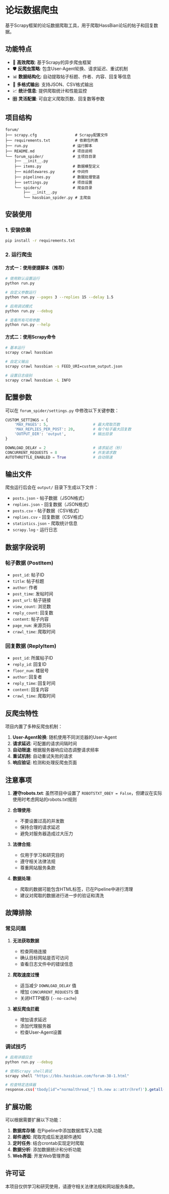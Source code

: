 # 论坛数据爬虫

基于Scrapy框架的论坛数据爬取工具，用于爬取HassBian论坛的帖子和回复数据。

## 功能特点

- 🚀 **高效爬取**: 基于Scrapy的异步爬虫框架
- 🛡️ **反爬虫策略**: 包含User-Agent轮换、请求延迟、重试机制
- 📊 **数据结构化**: 自动提取帖子标题、作者、内容、回复等信息
- 💾 **多格式输出**: 支持JSON、CSV格式输出
- 📈 **统计信息**: 提供爬取统计和性能监控
- 🎛️ **灵活配置**: 可自定义爬取页数、回复数等参数

## 项目结构

```
forum/
├── scrapy.cfg                 # Scrapy配置文件
├── requirements.txt           # 依赖包列表
├── run.py                    # 运行脚本
├── README.md                 # 项目说明
└── forum_spider/             # 主项目目录
    ├── __init__.py
    ├── items.py              # 数据模型定义
    ├── middlewares.py        # 中间件
    ├── pipelines.py          # 数据处理管道
    ├── settings.py           # 项目设置
    └── spiders/              # 爬虫目录
        ├── __init__.py
        └── hassbian_spider.py # 主爬虫
```

## 安装使用

### 1. 安装依赖

```bash
pip install -r requirements.txt
```

### 2. 运行爬虫

#### 方式一：使用便捷脚本（推荐）

```bash
# 使用默认设置运行
python run.py

# 自定义参数运行
python run.py --pages 3 --replies 15 --delay 1.5

# 启用调试模式
python run.py --debug

# 查看所有可用参数
python run.py --help
```

#### 方式二：使用Scrapy命令

```bash
# 基本运行
scrapy crawl hassbian

# 自定义输出
scrapy crawl hassbian -s FEED_URI=custom_output.json

# 设置日志级别
scrapy crawl hassbian -L INFO
```

## 配置参数

可以在 `forum_spider/settings.py` 中修改以下关键参数：

```python
CUSTOM_SETTINGS = {
    'MAX_PAGES': 5,                    # 最大爬取页数
    'MAX_REPLIES_PER_POST': 20,        # 每个帖子最大回复数
    'OUTPUT_DIR': 'output',            # 输出目录
}

DOWNLOAD_DELAY = 2                     # 请求延迟（秒）
CONCURRENT_REQUESTS = 8                # 并发请求数
AUTOTHROTTLE_ENABLED = True            # 自动限速
```

## 输出文件

爬虫运行后会在 `output/` 目录下生成以下文件：

- `posts.json` - 帖子数据（JSON格式）
- `replies.json` - 回复数据（JSON格式）
- `posts.csv` - 帖子数据（CSV格式）
- `replies.csv` - 回复数据（CSV格式）
- `statistics.json` - 爬取统计信息
- `scrapy.log` - 运行日志

## 数据字段说明

### 帖子数据 (PostItem)
- `post_id`: 帖子ID
- `title`: 帖子标题
- `author`: 作者
- `post_time`: 发帖时间
- `post_url`: 帖子链接
- `view_count`: 浏览数
- `reply_count`: 回复数
- `content`: 帖子内容
- `page_num`: 来源页码
- `crawl_time`: 爬取时间

### 回复数据 (ReplyItem)
- `post_id`: 所属帖子ID
- `reply_id`: 回复ID
- `floor_num`: 楼层号
- `author`: 回复者
- `reply_time`: 回复时间
- `content`: 回复内容
- `crawl_time`: 爬取时间

## 反爬虫特性

项目内置了多种反爬虫机制：

1. **User-Agent轮换**: 随机使用不同浏览器的User-Agent
2. **请求延迟**: 可配置的请求间隔时间
3. **自动限速**: 根据服务器响应动态调整请求频率
4. **重试机制**: 自动重试失败的请求
5. **响应验证**: 检测和处理反爬虫页面

## 注意事项

1. **遵守robots.txt**: 虽然项目中设置了 `ROBOTSTXT_OBEY = False`，但建议在实际使用时考虑网站的robots.txt规则

2. **合理使用**: 
   - 不要设置过高的并发数
   - 保持合理的请求延迟
   - 避免对服务器造成过大压力

3. **法律合规**: 
   - 仅用于学习和研究目的
   - 遵守相关法律法规
   - 尊重网站服务条款

4. **数据处理**: 
   - 爬取的数据可能包含HTML标签，已在Pipeline中进行清理
   - 建议对爬取的数据进行进一步的验证和清洗

## 故障排除

### 常见问题

1. **无法获取数据**
   - 检查网络连接
   - 确认目标网站是否可访问
   - 查看日志文件中的错误信息

2. **爬取速度过慢**
   - 适当减少 `DOWNLOAD_DELAY` 值
   - 增加 `CONCURRENT_REQUESTS` 值
   - 关闭HTTP缓存 (`--no-cache`)

3. **被反爬虫拦截**
   - 增加请求延迟
   - 添加代理服务器
   - 检查User-Agent设置

### 调试技巧

```bash
# 启用详细日志
python run.py --debug

# 使用Scrapy shell调试
scrapy shell "https://bbs.hassbian.com/forum-38-1.html"

# 检查特定选择器
response.css('tbody[id^="normalthread_"] th.new a::attr(href)').getall()
```

## 扩展功能

可以根据需要扩展以下功能：

1. **数据库存储**: 在Pipeline中添加数据库写入功能
2. **邮件通知**: 爬取完成后发送邮件通知
3. **定时任务**: 结合crontab实现定时爬取
4. **数据分析**: 添加数据统计和分析功能
5. **Web界面**: 开发Web管理界面

## 许可证

本项目仅供学习和研究使用，请遵守相关法律法规和网站服务条款。 